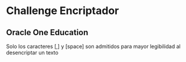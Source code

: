 # Challenge Encriptador
<h2>Oracle One Education</h1>
<p>Solo los caracteres [,] y [space] son admitidos para mayor legibilidad al desencriptar un texto</p>
